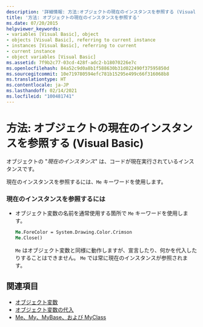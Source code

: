 ```yaml
---
description: '詳細情報: 方法:オブジェクトの現在のインスタンスを参照する (Visual Basic)'
title: '方法: オブジェクトの現在のインスタンスを参照する'
ms.date: 07/20/2015
helpviewer_keywords:
- variables [Visual Basic], object
- objects [Visual Basic], referring to current instance
- instances [Visual Basic], referring to current
- current instance
- object variables [Visual Basic]
ms.assetid: 7f9b2c77-03cd-428f-adc2-b18070226e7c
ms.openlocfilehash: 84a52c9d0a8b1f588630b31d022490f37595850d
ms.sourcegitcommit: 10e719780594efc781b15295e499c66f316068b8
ms.translationtype: HT
ms.contentlocale: ja-JP
ms.lasthandoff: 02/14/2021
ms.locfileid: "100481741"
---
```

# <a name="how-to-refer-to-the-current-instance-of-an-object-visual-basic"></a>方法: オブジェクトの現在のインスタンスを参照する (Visual Basic)

オブジェクトの "*現在のインスタンス*" は、コードが現在実行されているインスタンスです。  
  
 現在のインスタンスを参照するには、`Me` キーワードを使用します。  
  
### <a name="to-refer-to-the-current-instance"></a>現在のインスタンスを参照するには  
  
- オブジェクト変数の名前を通常使用する箇所で `Me` キーワードを使用します。  
  
    ```vb  
    Me.ForeColor = System.Drawing.Color.Crimson  
    Me.Close()  
    ```  
  
     `Me` はオブジェクト変数と同様に動作しますが、宣言したり、何かを代入したりすることはできません。 `Me` では常に現在のインスタンスが参照されます。  
  
## <a name="see-also"></a>関連項目

- [オブジェクト変数](object-variables.md)
- [オブジェクト変数の代入](object-variable-assignment.md)
- [Me、My、MyBase、および MyClass](../../program-structure/me-my-mybase-and-myclass.md)
